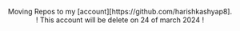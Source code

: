 <p align=center>
  Moving Repos to my [account][https://github.com/harishkashyap8].<br>
! This account will be delete on 24 of march 2024 !
</p>
